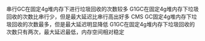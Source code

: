 串行GC在固定4g堆内存下进行垃圾回收的次数较多
G1GC在固定4g堆内存下垃圾回收的次数比串行少，但是最大延迟比串行高出好多
CMS GC固定4g堆内存下垃圾回收的次数最多，但是最大延迟明显降低
G1GC在固定4g堆内存下垃圾回收的次数只有两次，最大延迟最低，内存空间相对稳定